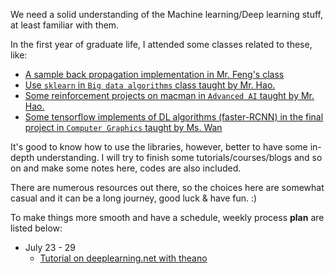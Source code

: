 We need a solid understanding of the Machine learning/Deep learning stuff, at least familiar with them.

In the first year of graduate life, I attended some classes related to these, like:

* [A sample back propagation implementation in Mr. Feng's class](https://github.com/MiaoDX/bp_java)
* [Use `sklearn` in `Big data algorithms` class taught by Mr. Hao.](https://github.com/MiaoDX/scikit_learning)
* [Some reinforcement projects on macman in `Advanced AI` taught by Mr. Hao.](https://github.com/MiaoDX/hand_in_homework/tree/master/Advanced_AI)
* [Some tensorflow implements of DL algorithms (faster-RCNN) in the final project in `Computer Graphics` taught by Ms. Wan](https://github.com/MiaoDX/hand_in_homework/tree/master/Computer_Graphics/Project)

It's good to know how to use the libraries, however, better to have some in-depth understanding. I will try to finish some tutorials/courses/blogs and so on and make some notes here, codes are also included.

There are numerous resources out there, so the choices here are somewhat casual and it can be a long journey, good luck & have fun. :)

To make things more smooth and have a schedule, weekly process **plan** are listed below:

* July 23 - 29
    - [Tutorial on deeplearning.net with theano](http://deeplearning.net/tutorial/contents.html)


